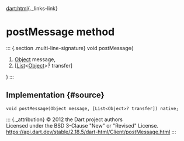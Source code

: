 [dart:html](../../dart-html/dart-html-library){._links-link}

postMessage method
==================

::: {.section .multi-line-signature}
void postMessage(

1.  [Object](../../dart-core/object-class) message,
2.  \[[List](../../dart-core/list-class)\<[Object](../../dart-core/object-class)\>?
    transfer\]

)
:::

Implementation {#source}
--------------

``` {.language-dart data-language="dart"}
void postMessage(Object message, [List<Object>? transfer]) native;
```

::: {._attribution}
© 2012 the Dart project authors\
Licensed under the BSD 3-Clause \"New\" or \"Revised\" License.\
<https://api.dart.dev/stable/2.18.5/dart-html/Client/postMessage.html>
:::

